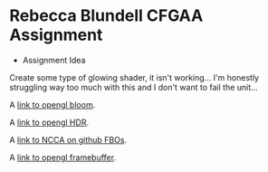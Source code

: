# Rebecca Blundell CFGAA Assignment

- Assignment Idea

Create some type of glowing shader, it isn't working... I'm honestly struggling way too much with this and I don't want to fail the unit...

<p>A <a href="https://learnopengl.com/Advanced-Lighting/Bloom">link to opengl bloom</a>.</p>

<p>A <a href="https://learnopengl.com/Advanced-Lighting/HDR">link to opengl HDR</a>.</p>

<p>A <a href="https://github.com/NCCA/FBODemos/tree/main">link to NCCA on github FBOs</a>.</p>

<p>A <a href="https://learnopengl.com/Advanced-OpenGL/Framebuffers">link to opengl framebuffer</a>.</p>


